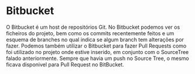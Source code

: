 
# Bitbucket

O Bitbucket é um host de repositórios Git. No Bitbucket podemos ver os ficheiros do projeto, bem  como os commits recentemente feitos e um esquema de branches no qual indica se algum branch tem alterações por fazer. Podemos também utilizar o Bitbucket para fazer Pull Requests como foi utilizado no projeto onde estive inserido, em conjunto com o SourceTree falado anteriormente. Sempre que havia um push no Source Tree, o mesmo ficava disponivel para Pull Request no BitBucket.
